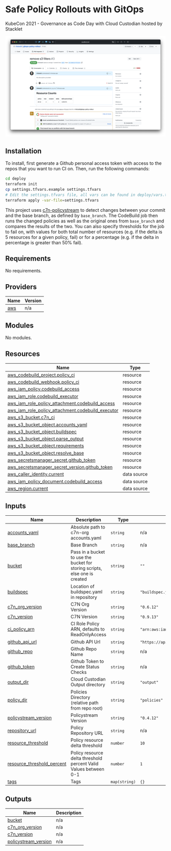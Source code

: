 # Safe Policy Rollouts with GitOps
KubeCon 2021 - Governance as Code Day with Cloud Custodian hosted by Stacklet

![Example](example.png)

## Installation

To install, first generate a Github personal access token with access to the repos
that you want to run CI on. Then, run the following commands:

```bash
cd deploy
terraform init
cp settings.tfvars.example settings.tfvars
# Edit the settings.tfvars file, all vars can be found in deploy/vars.tf
terraform apply -var-file=settings.tfvars
```

This project uses [c7n-policystream](https://cloudcustodian.io/docs/tools/c7n-policystream.html)
to detect changes between your commit and the base branch, as defined by `base_branch`. The
CodeBuild job then runs the changed policies as well as the original ones from `base_branch`
and compares the results of the two. You can also specify thresholds for the job to fail on,
with values for both total number of resources (e.g. if the delta is 5 resources for a given
policy, fail) or for a percentage (e.g. if the delta in percentage is greater than 50% fail).

<!-- BEGIN_TF_DOCS -->
## Requirements

No requirements.

## Providers

| Name | Version |
|------|---------|
| <a name="provider_aws"></a> [aws](#provider\_aws) | n/a |

## Modules

No modules.

## Resources

| Name | Type |
|------|------|
| [aws_codebuild_project.policy_ci](https://registry.terraform.io/providers/hashicorp/aws/latest/docs/resources/codebuild_project) | resource |
| [aws_codebuild_webhook.policy_ci](https://registry.terraform.io/providers/hashicorp/aws/latest/docs/resources/codebuild_webhook) | resource |
| [aws_iam_policy.codebuild_access](https://registry.terraform.io/providers/hashicorp/aws/latest/docs/resources/iam_policy) | resource |
| [aws_iam_role.codebuild_executor](https://registry.terraform.io/providers/hashicorp/aws/latest/docs/resources/iam_role) | resource |
| [aws_iam_role_policy_attachment.codebuild_access](https://registry.terraform.io/providers/hashicorp/aws/latest/docs/resources/iam_role_policy_attachment) | resource |
| [aws_iam_role_policy_attachment.codebuild_executor](https://registry.terraform.io/providers/hashicorp/aws/latest/docs/resources/iam_role_policy_attachment) | resource |
| [aws_s3_bucket.c7n_ci](https://registry.terraform.io/providers/hashicorp/aws/latest/docs/resources/s3_bucket) | resource |
| [aws_s3_bucket_object.accounts_yaml](https://registry.terraform.io/providers/hashicorp/aws/latest/docs/resources/s3_bucket_object) | resource |
| [aws_s3_bucket_object.buildspec](https://registry.terraform.io/providers/hashicorp/aws/latest/docs/resources/s3_bucket_object) | resource |
| [aws_s3_bucket_object.parse_output](https://registry.terraform.io/providers/hashicorp/aws/latest/docs/resources/s3_bucket_object) | resource |
| [aws_s3_bucket_object.requirements](https://registry.terraform.io/providers/hashicorp/aws/latest/docs/resources/s3_bucket_object) | resource |
| [aws_s3_bucket_object.resolve_base](https://registry.terraform.io/providers/hashicorp/aws/latest/docs/resources/s3_bucket_object) | resource |
| [aws_secretsmanager_secret.github_token](https://registry.terraform.io/providers/hashicorp/aws/latest/docs/resources/secretsmanager_secret) | resource |
| [aws_secretsmanager_secret_version.github_token](https://registry.terraform.io/providers/hashicorp/aws/latest/docs/resources/secretsmanager_secret_version) | resource |
| [aws_caller_identity.current](https://registry.terraform.io/providers/hashicorp/aws/latest/docs/data-sources/caller_identity) | data source |
| [aws_iam_policy_document.codebuild_access](https://registry.terraform.io/providers/hashicorp/aws/latest/docs/data-sources/iam_policy_document) | data source |
| [aws_region.current](https://registry.terraform.io/providers/hashicorp/aws/latest/docs/data-sources/region) | data source |

## Inputs

| Name | Description | Type | Default | Required |
|------|-------------|------|---------|:--------:|
| <a name="input_accounts_yaml"></a> [accounts\_yaml](#input\_accounts\_yaml) | Absolute path to c7n-org accounts.yaml | `string` | n/a | yes |
| <a name="input_base_branch"></a> [base\_branch](#input\_base\_branch) | Base Branch | `string` | n/a | yes |
| <a name="input_bucket"></a> [bucket](#input\_bucket) | Pass in a bucket to use the bucket for storing scripts, else one is created | `string` | `""` | no |
| <a name="input_buildspec"></a> [buildspec](#input\_buildspec) | Location of buildspec.yaml in repository | `string` | `"buildspec.yaml"` | no |
| <a name="input_c7n_org_version"></a> [c7n\_org\_version](#input\_c7n\_org\_version) | C7N Org Version | `string` | `"0.6.12"` | no |
| <a name="input_c7n_version"></a> [c7n\_version](#input\_c7n\_version) | C7N Version | `string` | `"0.9.13"` | no |
| <a name="input_ci_policy_arn"></a> [ci\_policy\_arn](#input\_ci\_policy\_arn) | CI Role Policy ARN, defaults to ReadOnlyAccess | `string` | `"arn:aws:iam::aws:policy/ReadOnlyAccess"` | no |
| <a name="input_github_api_url"></a> [github\_api\_url](#input\_github\_api\_url) | Github API Url | `string` | `"https://api.github.com"` | no |
| <a name="input_github_repo"></a> [github\_repo](#input\_github\_repo) | Github Repo Name | `string` | n/a | yes |
| <a name="input_github_token"></a> [github\_token](#input\_github\_token) | Github Token to Create Status Checks | `string` | n/a | yes |
| <a name="input_output_dir"></a> [output\_dir](#input\_output\_dir) | Cloud Custodian Output directory | `string` | `"output"` | no |
| <a name="input_policy_dir"></a> [policy\_dir](#input\_policy\_dir) | Policies Directory (relative path from repo root) | `string` | `"policies"` | no |
| <a name="input_policystream_version"></a> [policystream\_version](#input\_policystream\_version) | Policystream Version | `string` | `"0.4.12"` | no |
| <a name="input_repository_url"></a> [repository\_url](#input\_repository\_url) | Policy Repository URL | `string` | n/a | yes |
| <a name="input_resource_threshold"></a> [resource\_threshold](#input\_resource\_threshold) | Policy resource delta threshold | `number` | `10` | no |
| <a name="input_resource_threshold_percent"></a> [resource\_threshold\_percent](#input\_resource\_threshold\_percent) | Policy resource delta threshold percent Valid Values between 0-1 | `number` | `1` | no |
| <a name="input_tags"></a> [tags](#input\_tags) | Tags | `map(string)` | `{}` | no |

## Outputs

| Name | Description |
|------|-------------|
| <a name="output_bucket"></a> [bucket](#output\_bucket) | n/a |
| <a name="output_c7n_org_version"></a> [c7n\_org\_version](#output\_c7n\_org\_version) | n/a |
| <a name="output_c7n_version"></a> [c7n\_version](#output\_c7n\_version) | n/a |
| <a name="output_policystream_version"></a> [policystream\_version](#output\_policystream\_version) | n/a |
<!-- END_TF_DOCS -->